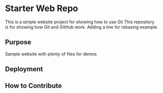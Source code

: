 # Starter Web Repo

This is a simple website project for showing how to use Git 
This repository is for showing how Git and GitHub work.
Adding a line for rebasing example.

## Purpose

Sample website with plenty of files for demos

## Deployment

## How to Contribute

